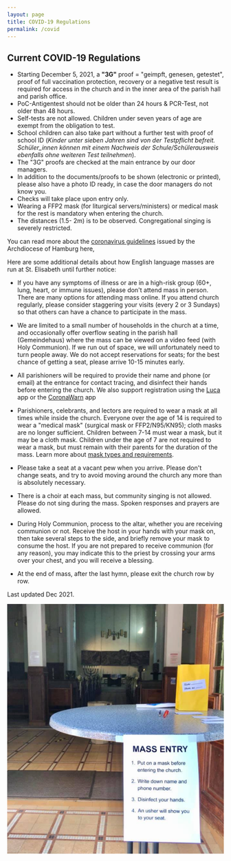 ```yaml
---
layout: page
title: COVID-19 Regulations
permalink: /covid
---
```


## Current COVID-19 Regulations


* Starting December 5, 2021, a **"3G"** proof = "geimpft,
genesen, getestet", proof of full vaccination protection, recovery or a negative test result is required for access in the church and in the inner area of the parish hall and parish office.
* PoC-Antigentest should not be older than 24 hours &amp; PCR-Test, not older than 48 hours. 
* Self-tests are not allowed. Children under seven years of age are exempt from the obligation to test. 
* School children can also take part without a further test with proof of school ID (*Kinder unter sieben Jahren sind von der Testpflicht befreit. Schüler_innen können mit einem Nachweis der Schule/Schülerausweis ebenfalls ohne weiteren Test teilnehmen*). 
* The &quot;3G&quot; proofs are checked at the main entrance by our door managers. 
* In addition to the documents/proofs to be shown (electronic or printed), please also have a photo ID ready, in case the door managers do not know you. 
* Checks will take place upon entry only. 
* Wearing a FFP2 mask (for liturgical servers/ministers) or medical mask for the rest is mandatory when entering the church. 
* The distances (1.5- 2m) is to be observed. Congregational singing is severely restricted.

You can read more about the [coronavirus guidelines](https://www.erzbistum-hamburg.de/Themenbereich-Corona_Coronavirus-Erzbistum-Hamburg) issued by the Archdiocese of Hamburg here,

Here are some additional details about how English language masses are run at St. Elisabeth until further notice:

* If you have any symptoms of illness or are in a high-risk group (60+, lung, heart, or immune issues), please don't attend mass in person.
There are many options for attending mass online.
If you attend church regularly, please consider staggering your visits (every 2 or 3 Sundays) so that others can have a chance to participate in the mass.

* We are limited to a small number of households in the church at a time, and occasionally offer overflow seating in the parish hall (Gemeindehaus) where the mass can be viewed on a video feed (with Holy Communion).
If we run out of space, we will unfortunately need to turn people away.
We do not accept reservations for seats; for the best chance of getting a seat, please arrive 10-15 minutes early.

* All parishioners will be required to provide their name and phone (or email) at the entrance for contact tracing, and disinfect their hands before entering the church. We also support registration using the [Luca](https://www.luca-app.de/) app or the [CoronaWarn](https://www.coronawarn.app/en/) app

* Parishioners, celebrants, and lectors are required to wear a mask at all times while inside the church.
Everyone over the age of 14 is required to wear a "medical mask" (surgical mask or FFP2/N95/KN95); cloth masks are no longer sufficient.
Children between 7-14 must wear a mask, but it may be a cloth mask.
Children under the age of 7 are not required to wear a mask, but must remain with their parents for the duration of the mass.
Learn more about [mask types and requirements](https://www.hamburg.de/corona-maske/14847194/medizinische-masken/).

* Please take a seat at a vacant pew when you arrive.
Please don't change seats, and try to avoid moving around the church any more than is absolutely necessary.

* There is a choir at each mass, but community singing is not allowed.
Please do not sing during the mass.
Spoken responses and prayers are allowed.

* During Holy Communion, process to the altar, whether you are receiving communion or not.
Receive the host in your hands with your mask on, then take several steps to the side, and briefly remove your mask to consume the host.
If you are not prepared to receive communion (for any reason), you may indicate this to the priest by crossing your arms over your chest, and you will receive a blessing.

* At the end of mass, after the last hymn, please exit the church row by row.

Last updated Dec 2021.

![Mass entrance during COVID-19](/assets/images/covid.png "Mass entrance during COVID-19")
